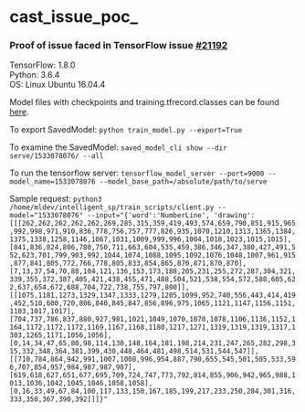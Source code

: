 # cast_issue_poc_
### Proof of issue faced in TensorFlow issue [#21192](https://github.com/tensorflow/tensorflow/issues/21192)

TensorFlow: 1.8.0 \
Python: 3.6.4 \
OS: Linux Ubuntu 16.04.4

Model files with checkpoints and training.tfrecord.classes can be found [here](https://drive.google.com/drive/folders/1lNjbNwzC7YaNmuuq6PqvLFiUmLXwH2GH?usp=sharing).

To export SavedModel:
```python train_model.py --export=True```

To examine the SavedModel: ```saved_model_cli show --dir serve/1533078076/ --all```

To run the tensorflow server: ```tensorflow_model_server --port=9000 --model_name=1533078076 --model_base_path=/absolute/path/to/serve```

Sample request: ```python3 /home/mldev/intelligent_sp/train_scripts/client.py --model="1533078076" --input="{'word':'NumberLine', 'drawing':[[[262,262,262,262,262,269,285,315,359,419,493,574,659,790,851,915,965,992,998,971,910,836,778,756,757,777,826,935,1070,1210,1313,1365,1384,1375,1338,1258,1146,1067,1031,1009,999,996,1004,1018,1023,1015,1015],[841,836,824,806,780,750,711,663,604,535,459,386,346,347,380,427,491,552,623,701,799,903,992,1044,1074,1088,1095,1092,1076,1048,1007,961,915,877,841,805,772,766,778,805,833,854,865,870,871,870,870],[7,13,37,54,70,88,104,121,136,153,173,188,205,231,255,272,287,304,321,339,355,372,387,405,421,438,455,471,488,504,521,538,554,572,588,605,622,637,654,672,688,704,722,738,755,797,800]],[[1075,1181,1273,1329,1347,1333,1279,1205,1099,952,740,556,443,414,419,452,510,600,720,806,840,845,847,856,896,975,1065,1121,1147,1156,1151,1103,1017,1017],[704,737,786,837,880,927,981,1021,1049,1070,1070,1078,1106,1136,1152,1164,1172,1172,1172,1169,1167,1168,1180,1217,1271,1319,1319,1319,1317,1303,1265,1171,1056,1056],[0,14,34,47,65,80,98,114,130,148,164,181,198,214,231,247,265,282,298,315,332,348,364,381,399,430,448,464,481,498,514,531,544,547]],[[710,784,864,942,991,1007,1008,996,954,887,790,655,545,501,505,533,596,707,854,957,984,987,987,987],[619,618,627,651,677,695,709,724,747,773,792,814,855,906,942,965,988,1013,1036,1042,1045,1046,1058,1058],[0,16,33,49,67,84,100,117,133,150,167,185,199,217,233,250,284,301,316,333,350,367,390,392]]]}"```